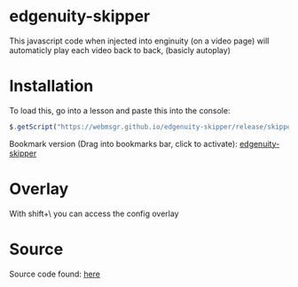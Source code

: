 # edgenuity-skipper

This javascript code when injected into enginuity (on a video page) will automaticly play each video back to back, (basicly autoplay)
# Installation
To load this, go into a lesson and paste this into the console:
```javascript
$.getScript("https://webmsgr.github.io/edgenuity-skipper/release/skipper.min.js")
```

Bookmark version (Drag into bookmarks bar, click to activate): <a href='javascript:$.getScript("https://webmsgr.github.io/edgenuity-skipper/release/skipper.min.js")'>edgenuity-skipper</a>
# Overlay
With shift+\ you can access the config overlay

# Source
Source code found: [here](https://github.com/webmsgr/edgenuity-skipper/blob/main/src/skipper.js)

